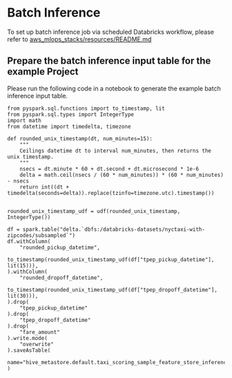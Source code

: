 # Batch Inference
To set up batch inference job via scheduled Databricks workflow, please refer to [aws_mlops_stacks/resources/README.md](../../resources/README.md)

## Prepare the batch inference input table for the example Project
Please run the following code in a notebook to generate the example batch inference input table.

```
from pyspark.sql.functions import to_timestamp, lit
from pyspark.sql.types import IntegerType
import math
from datetime import timedelta, timezone

def rounded_unix_timestamp(dt, num_minutes=15):
    """
    Ceilings datetime dt to interval num_minutes, then returns the unix timestamp.
    """
    nsecs = dt.minute * 60 + dt.second + dt.microsecond * 1e-6
    delta = math.ceil(nsecs / (60 * num_minutes)) * (60 * num_minutes) - nsecs
    return int((dt + timedelta(seconds=delta)).replace(tzinfo=timezone.utc).timestamp())


rounded_unix_timestamp_udf = udf(rounded_unix_timestamp, IntegerType())

df = spark.table("delta.`dbfs:/databricks-datasets/nyctaxi-with-zipcodes/subsampled`")
df.withColumn(
    "rounded_pickup_datetime",
    to_timestamp(rounded_unix_timestamp_udf(df["tpep_pickup_datetime"], lit(15))),
).withColumn(
    "rounded_dropoff_datetime",
    to_timestamp(rounded_unix_timestamp_udf(df["tpep_dropoff_datetime"], lit(30))),
).drop(
    "tpep_pickup_datetime"
).drop(
    "tpep_dropoff_datetime"
).drop(
    "fare_amount"
).write.mode(
    "overwrite"
).saveAsTable(
    name="hive_metastore.default.taxi_scoring_sample_feature_store_inference_input"
)
```

